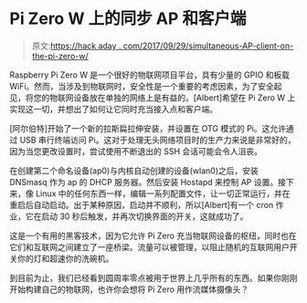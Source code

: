 # Pi Zero W 上的同步 AP 和客户端

> 原文:[https://hack aday . com/2017/09/29/simultaneous-AP-client-on-the-pi-zero-w/](https://hackaday.com/2017/09/29/simultaneous-ap-client-on-the-pi-zero-w/)

Raspberry Pi Zero W 是一个很好的物联网项目平台，具有少量的 GPIO 和板载 WiFi。然而，当涉及到物联网时，安全性是一个重要的考虑因素，为了安全起见，将您的物联网设备放在单独的网络上是有益的。[Albert]希望在 Pi Zero W 上实现这一切，并想出了如何让它同时充当接入点和客户端。

[阿尔伯特]开始了一个新的拉斯扁拉伸安装，并设置在 OTG 模式的 Pi。这允许通过 USB 串行终端访问 Pi。这对于处理无头网络项目时的生产力来说是非常好的，因为当您更改设置时，尝试使用不断退出的 SSH 会话可能会令人沮丧。

在创建第二个命名设备(ap0)与内核自动创建的设备(wlan0)之后，安装 DNSmasq 作为 ap 的 DHCP 服务器。然后安装 Hostapd 来控制 AP 设置。接下来，像 Linux 中的任何东西一样，编辑一系列配置文件，让一切正常运行，并在重启后自动启动。出于某种原因，启动并不顺利，所以[Albert]有一个 cron 作业，它在启动 30 秒后触发，并再次切换界面的开关，这就成功了。

这是一个有用的黑客技术，因为它允许 Pi Zero 充当物联网设备的枢纽，同时也在它们和互联网之间建立了一座桥梁。流量可以被管理，以阻止随机的互联网用户开关你的灯和超速你的洗碗机。

到目前为止，我们已经看到圆周率零点被用于世界上几乎所有的东西。如果你刚刚开始构建自己的物联网，也许你会想将 Pi Zero 用作流媒体摄像头？